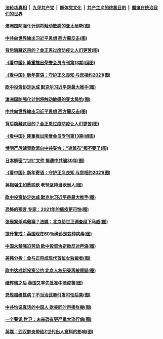 

####  [法轮功真相](../../../../basic/blob/master/README.md?t=01020531) &nbsp;|&nbsp; [九评共产党](../../../../9ping.md/blob/master/README.md?t=01020531) &nbsp;|&nbsp; [解体党文化](../../../../jtdwh.md/blob/master/README.md?t=01020531)  &nbsp;|&nbsp; [共产主义的终极目的](../../../../gczydzjmd.md/blob/master/README.md?t=01020531) &nbsp;|&nbsp; [魔鬼在统治我们的世界](../../../../mgztzwmdsj.md/blob/master/README.md?t=01020531) 

#### [澳洲国防强化计划将触动敏感的亚太局势(图)](../pages/p9/957754.md?t=01020531) 

#### [中共向世界输出习近平思想 西方需反击(图)](../pages/p9/957753.md?t=01020531) 

#### [背后隐藏这目的？金正恩过度防疫让人们更苦(图)](../pages/p9/957641.md?t=01020531) 

#### [《看中国》隆重推出荣誉会员专刊第13期(组图)](../pages/p9/957702.md?t=01020531) 

#### [《看中国》新年寄语：守护正义良知 与您相约2021(图)](../pages/p9/957427.md?t=01020531) 

#### [欧中投资协定达成 默克尔习近平是最大推手(图)](../pages/p9/957653.md?t=01020531) 

#### [澳洲国防强化计划将触动敏感的亚太局势(图)](../pages/p9/957754.md?t=01020531) 

#### [中共向世界输出习近平思想 西方需反击(图)](../pages/p9/957753.md?t=01020531) 

#### [背后隐藏这目的？金正恩过度防疫让人们更苦(图)](../pages/p9/957641.md?t=01020531) 

#### [《看中国》隆重推出荣誉会员专刊第13期(组图)](../pages/p9/957702.md?t=01020531) 

#### [博明严厉谴责欧盟向中共妥协：“遮羞布”都不要了(图)](../pages/p9/957701.md?t=01020531) 

#### [日本解密“六四”文件 揭遭中共骗30年(图)](../pages/p9/957643.md?t=01020531) 

#### [《看中国》新年寄语：守护正义良知 与您相约2021(图)](../pages/p9/957427.md?t=01020531) 

#### [英相强生如愿脱欧 老爸坚持当欧洲人(图)](../pages/p9/957655.md?t=01020531) 

#### [欧中投资协定达成 默克尔习近平是最大推手(图)](../pages/p9/957653.md?t=01020531) 

#### [恐怖的预言 专家：2021年的瘟疫更可怕(图)](../pages/p9/957636.md?t=01020531) 

#### [张展案杀鸡儆猴？法媒：北京给世卫调查组下马威(图)](../pages/p9/957528.md?t=01020531) 

#### [提升警戒：英国现在60％确诊是变种病毒(图)](../pages/p9/957604.md?t=01020531) 

#### [中国未禁强迫劳动 欧中投资协定掀反对声浪(图)](../pages/p9/957598.md?t=01020531) 

#### [美韩分析：金与正将成现代首位女独裁者(图)](../pages/p9/957531.md?t=01020531) 

#### [欧中达成新投资公约 北京人权纪录再被质疑(图)](../pages/p9/957552.md?t=01020531) 

#### [继辉瑞之后 英国又率先批准牛津疫苗(图)](../pages/p9/957530.md?t=01020531) 

#### [恐现超级性病？不当治武肺引发可怕后果(图)](../pages/p9/957409.md?t=01020531) 

#### [中共怕说真话的中国人 欧美同时声援张展(图)](../pages/p9/957466.md?t=01020531) 

#### [一个警讯 世卫：未来恐有更严重大流行病(图)](../pages/p9/957412.md?t=01020531) 

#### [英媒：武汉肺炎带给Z世代出人意料的影响(图)](../pages/p9/957435.md?t=01020531) 

